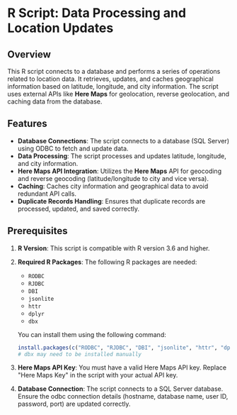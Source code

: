 # R Script: Data Processing and Location Updates

## Overview

This R script connects to a database and performs a series of operations related to location data. It retrieves, updates, and caches geographical information based on latitude, longitude, and city information. The script uses external APIs like **Here Maps** for geolocation, reverse geolocation, and caching data from the database.

## Features

- **Database Connections**: The script connects to a database (SQL Server) using ODBC to fetch and update data.
- **Data Processing**: The script processes and updates latitude, longitude, and city information.
- **Here Maps API Integration**: Utilizes the **Here Maps** API for geocoding and reverse geocoding (latitude/longitude to city and vice versa).
- **Caching**: Caches city information and geographical data to avoid redundant API calls.
- **Duplicate Records Handling**: Ensures that duplicate records are processed, updated, and saved correctly.

## Prerequisites

1. **R Version**: This script is compatible with R version 3.6 and higher.
2. **Required R Packages**: The following R packages are needed:

   - `RODBC`
   - `RJDBC`
   - `DBI`
   - `jsonlite`
   - `httr`
   - `dplyr`
   - `dbx`

   You can install them using the following command:

   ```R
   install.packages(c("RODBC", "RJDBC", "DBI", "jsonlite", "httr", "dplyr"))
   # dbx may need to be installed manually
   ```

3. **Here Maps API Key**: You must have a valid Here Maps API key. Replace "Here Maps Key" in the script with your actual API key.

4. **Database Connection**: The script connects to a SQL Server database. Ensure the odbc connection details (hostname, database name, user ID, password, port) are updated correctly.

##

